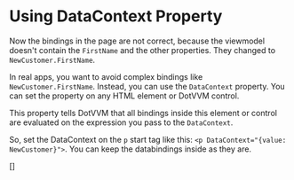 ﻿Using DataContext Property
==========================
Now the bindings in the page are not correct, because the viewmodel doesn't contain the `FirstName` and the other properties.
They changed to `NewCustomer.FirstName`.

In real apps, you want to avoid complex bindings like `NewCustomer.FirstName`. Instead, you can use the `DataContext` property.
You can set the property on any HTML element or DotVVM control.

This property tells DotVVM that all bindings inside this element or control are evaluated on the expression you pass to the `DataContext`.

So, set the DataContext on the `p` start tag like this: `<p DataContext="{value: NewCustomer}">`. You can keep the databindings inside as they are.

[<DothtmlExercise Initial="samples/CustomerDetailView_Stage9.dothtml"
        Final="samples/CustomerDetailView_Stage10.dothtml"
        DisplayName="CustomerDetailView.dothtml"
        ValidatorId="Lesson3Step11Validator" />]